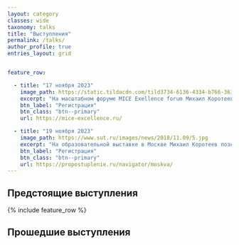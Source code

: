 ```yaml
---
layout: category
classes: wide
taxonomy: talks
title: "Выступления"
permalink: /talks/
author_profile: true
entries_layout: grid


feature_row:

  - title: "17 ноября 2023"
    image_path: https://static.tildacdn.com/tild3734-6136-4334-b766-363539363331/silver_white_111.png
    excerpt: "На масштабном форуме MICE Exellence forum Михаил Коротеев расскажет о типичных ошибках при внедрении систем искусственного интеллекта."
    btn_label: "Регистрация"
    btn_class: "btn--primary"
    url: https://mice-excellence.ru/

  - title: "19 ноября 2023"
    image_path: https://www.sut.ru/images/news/2018/11.09/5.jpg
    excerpt: "На образовательной выставке в Москве Михаил Коротеев познакомит участников с современным ИТ-образованием."
    btn_label: "Регистрация"
    btn_class: "btn--primary"
    url: https://propostuplenie.ru/navigator/moskva/
---
```


Предстоящие выступления
---

{% include feature_row %}

Прошедшие выступления
---
